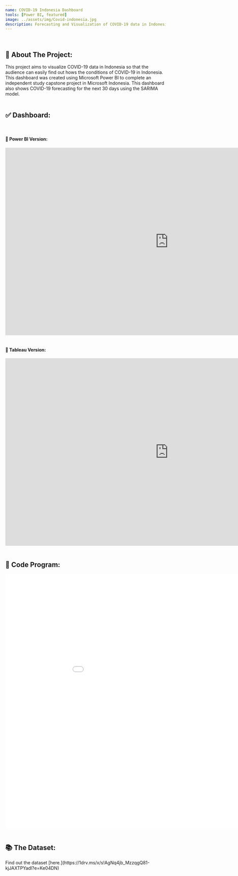 ```yaml
---
name: COVID-19 Indonesia Dashboard
tools: [Power BI, featured]
image: ../assets/img/Covid-indonesia.jpg
description: Forecasting and Visualization of COVID-19 data in Indonesia using Microsoft Power BI.
---
```

<div class="m-3" id="problem">
    <br />
    <h2>🎯 About The Project:</h2>
</div>
This project aims to visualize COVID-19 data in Indonesia so that the audience can easily find out hows the conditions of COVID-19 in Indonesia. This dashboard was created using Microsoft Power BI to complete an independent study capstone project in Microsoft Indonesia. This dashboard also shows COVID-19 forecasting for the next 30 days using the SARIMA model.

<div class="m-3" id="visualization">
    <br />
    <h2>✅ Dashboard:</h2>
</div>

<div class="m-3" id="powerBI">
    <br />
    <h4>🚀 Power BI Version:</h4>
</div>
<iframe title="COVID19 DASHBOARD" width="1024" height="590" src="https://app.powerbi.com/view?r=eyJrIjoiNjRmOWE0ZGItNTgyNi00YWQ0LWI1NWMtNDJkMGNiZGMwMWY5IiwidCI6ImIyODkxYzg5LTEwMzctNGFiNy1hZWVmLTNmMTZhM2NjM2VlZiIsImMiOjEwfQ%3D%3D" frameborder="0" style="border:0" allowFullScreen="true"></iframe>

<div class="m-3" id="tableau">
    <br />
    <h4>🚀 Tableau Version:</h4>
</div>
<iframe title="COVID19 DASHBOARD" width="1024" height="590" src="https://public.tableau.com/views/INDONESIACOVID-19DASHBOARD/Dashboard1?:language=en-US&:display_count=n&:origin=viz_share_link" frameborder="0" style="border:0" allowFullScreen="true"></iframe>

<div class="m-3" id="code">
    <br />
    <h2>🤖 Code Program:</h2>
</div>
<iframe title="ARIMA CODE PROGRAM" width="1024" height="800" src="../assets/img/ARIMA_FORECASTING_COVID19.html" frameborder="0" allowfullscreen="true"></iframe>

<div class="m-3" id="data">
    <br />
    <h2>📚 The Dataset:</h2>
</div>
Find out the dataset [here.](https://1drv.ms/x/s!AgNq4jb_MzzqgQ81-kjJAXTPYadl?e=Ke04DN)
